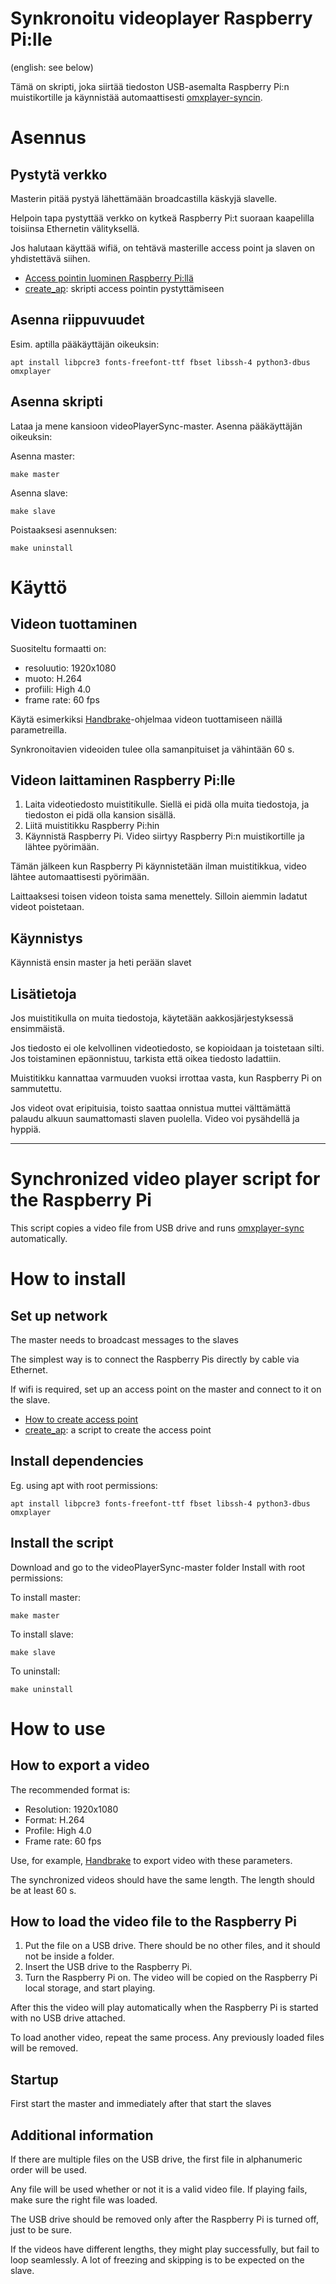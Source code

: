 # Synkronoitu videoplayer Raspberry Pi:lle

(english: see below)

Tämä on skripti, joka siirtää tiedoston USB-asemalta Raspberry Pi:n muistikortille ja käynnistää automaattisesti [omxplayer-syncin](https://github.com/turingmachine/omxplayer-sync).


# Asennus

## Pystytä verkko
Masterin pitää pystyä lähettämään broadcastilla käskyjä slavelle.

Helpoin tapa pystyttää verkko on kytkeä Raspberry Pi:t suoraan kaapelilla toisiinsa Ethernetin välityksellä.

Jos halutaan käyttää wifiä, on tehtävä masterille access point ja slaven on yhdistettävä siihen.
* [Access pointin luominen Raspberry Pi:llä](https://www.raspberrypi.org/documentation/configuration/wireless/access-point.md)
* [create_ap](https://github.com/oblique/create_ap): skripti access pointin pystyttämiseen

## Asenna riippuvuudet

Esim. aptilla pääkäyttäjän oikeuksin:

	apt install libpcre3 fonts-freefont-ttf fbset libssh-4 python3-dbus omxplayer

## Asenna skripti

Lataa ja mene kansioon videoPlayerSync-master.
Asenna pääkäyttäjän oikeuksin:

Asenna master:

	make master

Asenna slave:

	make slave

Poistaaksesi asennuksen:

	make uninstall


# Käyttö


## Videon tuottaminen

Suositeltu formaatti on:

* resoluutio: 	1920x1080 
* muoto: 	H.264 
* profiili: 	High 4.0
* frame rate: 	60 fps

Käytä esimerkiksi [Handbrake](https://handbrake.fr/)-ohjelmaa videon tuottamiseen näillä parametreilla.

Synkronoitavien videoiden tulee olla samanpituiset ja vähintään 60 s.


## Videon laittaminen Raspberry Pi:lle

1. Laita videotiedosto muistitikulle. Siellä ei pidä olla muita tiedostoja, ja tiedoston ei pidä olla kansion sisällä.
2. Liitä muistitikku Raspberry Pi:hin 
3. Käynnistä Raspberry Pi.
Video siirtyy Raspberry Pi:n muistikortille ja lähtee pyörimään.

Tämän jälkeen kun Raspberry Pi käynnistetään ilman muistitikkua, video lähtee automaattisesti pyörimään.

Laittaaksesi toisen videon toista sama menettely. Silloin aiemmin ladatut videot poistetaan.


## Käynnistys

Käynnistä ensin master ja heti perään slavet


## Lisätietoja

Jos muistitikulla on muita tiedostoja, käytetään aakkosjärjestyksessä ensimmäistä.

Jos tiedosto ei ole kelvollinen videotiedosto, se kopioidaan ja toistetaan silti. Jos toistaminen epäonnistuu, tarkista että oikea tiedosto ladattiin.

Muistitikku kannattaa varmuuden vuoksi irrottaa vasta, kun Raspberry Pi on sammutettu.

Jos videot ovat eripituisia, toisto saattaa onnistua muttei välttämättä palaudu alkuun saumattomasti slaven puolella. Video voi pysähdellä ja hyppiä.

*****************************************************************************************************

# Synchronized video player script for the Raspberry Pi

This script copies a video file from USB drive and runs [omxplayer-sync](https://github.com/turingmachine/omxplayer-sync) automatically.


# How to install

## Set up network 
The master needs to broadcast messages to the slaves

The simplest way is to connect the Raspberry Pis directly by cable via Ethernet.

If wifi is required, set up an access point on the master and connect to it on the slave.
* [How to create access point](https://www.raspberrypi.org/documentation/configuration/wireless/access-point.md)
* [create_ap](https://github.com/oblique/create_ap): a script to create the access point


## Install dependencies

Eg. using apt with root permissions:

	apt install libpcre3 fonts-freefont-ttf fbset libssh-4 python3-dbus omxplayer

## Install the script

Download and go to the videoPlayerSync-master folder
Install with root permissions:

To install master:

	make master

To install slave:

	make slave

To uninstall:

	make uninstall


# How to use


## How to export a video


The recommended format is:
* Resolution:	1920x1080
* Format:		H.264
* Profile:	High 4.0
* Frame rate:	60 fps

Use, for example, [Handbrake](https://handbrake.fr/) to export video with these parameters.

The synchronized videos should have the same length. The length should be at least 60 s.


## How to load the video file to the Raspberry Pi

1. Put the file on a USB drive. There should be no other files, and it should not be inside a folder.
2. Insert the USB drive to the Raspberry Pi.
3. Turn the Raspberry Pi on. The video will be copied on the Raspberry Pi local storage, and start playing.

After this the video will play automatically when the Raspberry Pi is started with no USB drive attached. 

To load another video, repeat the same process. Any previously loaded files will be removed.


## Startup

First start the master and immediately after that start the slaves


## Additional information

If there are multiple files on the USB drive, the first file in alphanumeric order will be used.

Any file will be used whether or not it is a valid video file. If playing fails, make sure the right file was loaded.

The USB drive should be removed only after the Raspberry Pi is turned off, just to be sure.

If the videos have different lengths, they might play successfully, but fail to loop seamlessly. A lot of freezing and skipping is to be expected on the slave.

